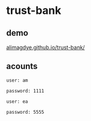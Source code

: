 # trust-bank

## demo
[alimagdye.github.io/trust-bank/
](https://alimagdye.github.io/trust-bank/)

## acounts
```
user: am

password: 1111

user: ea

password: 5555
